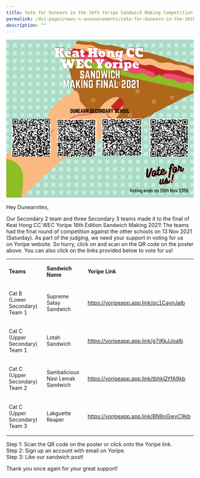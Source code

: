 ```yaml
---
title: Vote for Dunearn in the 16th Yoripe Sandwich Making Competition 2021!
permalink: /dss-pages/news-n-announcements/vote-for-dunearn-in-the-16th-yoripe-sandwich-making-competition-2021
description: ""
---
```

<img src="/images/poster.png">
<p>Hey Dunearnites,</p>
<p>Our Secondary 2 team and three Secondary 3 teams made it to the final of Keat Hong CC WEC Yoripe 16th Edition Sandwich Making&nbsp;2021! The teams had the final round of competition against the other schools on 13 Nov 2021 (Saturday). As part of the judging, we need your support in voting for us on&nbsp;Yoripe website. So hurry, click on and scan on the QR code on the poster above. You can also click on the links provided below to vote for us!</p>
<table width="0">
<tbody>
<tr>
<td style="width: 191px;">
<p><strong>Teams</strong></p>
</td>
<td style="width: 177px;">
<p><strong>Sandwich Name</strong></p>
</td>
<td style="width: 295.438px;">
<p><strong>Yoripe Link</strong></p>
</td>
</tr>
<tr>
<td style="width: 191px;">
<p>Cat B<br />(Lower Secondary) Team 1</p>
</td>
<td style="width: 177px;">
<p>Supreme Satay Sandwich</p>
</td>
<td style="width: 295.438px;">
<p><a href="https://yoripeapp.app.link/qc1CaynJalb">https://yoripeapp.app.link/qc1CaynJalb</a></p>
</td>
</tr>
<tr>
<td style="width: 191px;">
<p>Cat C<br />(Upper Secondary) Team 1</p>
</td>
<td style="width: 177px;">
<p>Lotah Sandwich</p>
</td>
<td style="width: 295.438px;">
<p><a href="https://yoripeapp.app.link/g7iKkJJoalb">https://yoripeapp.app.link/g7iKkJJoalb</a></p>
</td>
</tr>
<tr>
<td style="width: 191px;">
<p>Cat C<br />(Upper Secondary) Team 2</p>
</td>
<td style="width: 177px;">
<p>Sambalicious Nasi Lemak Sandwich</p>
</td>
<td style="width: 295.438px;">
<p><a href="https://yoripeapp.app.link/tbhkQYfA9kb">https://yoripeapp.app.link/tbhkQYfA9kb</a></p>
</td>
</tr>
<tr>
<td style="width: 191px;">
<p>Cat C<br />(Upper Secondary) Team 3</p>
</td>
<td style="width: 177px;">
<p>Lakguette Reaper</p>
</td>
<td style="width: 295.438px;">
<p><a href="https://yoripeapp.app.link/BN8nGwyC9kb">https://yoripeapp.app.link/BN8nGwyC9kb</a></p>
</td>
</tr>
</tbody>
</table>
<p>Step 1: Scan the QR code on the poster or click onto the Yoripe link.<br />Step 2: Sign up an account with email on Yoripe.<br />Step 3: Like our sandwich post!</p>
<p>Thank you once again for your great support!</p>